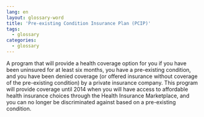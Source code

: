 ```yaml
---
lang: en
layout: glossary-word
title: 'Pre-existing Condition Insurance Plan (PCIP)'
tags:
  - glossary
categories:
  - glossary
---
```

A program that will provide a health coverage option for you if you have been uninsured for at least six months, you have a pre-existing condition, and you have been denied coverage (or offered insurance without coverage of the pre-existing condition) by a private insurance company. This program will provide coverage until 2014 when you will have access to affordable health insurance choices through the Health Insurance Marketplace, and you can no longer be discriminated against based on a pre-existing condition.

<script>$('#header .btn-lang').remove();</script>
